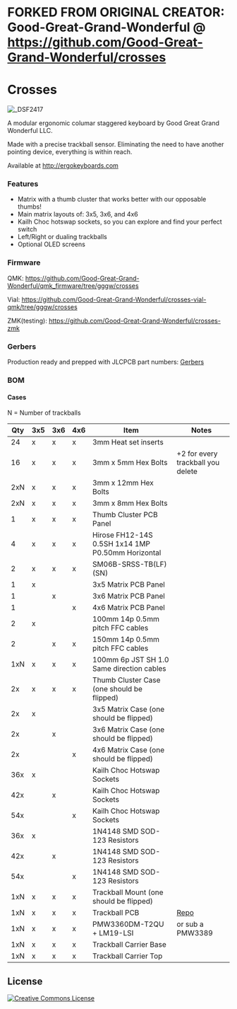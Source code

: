 # FORKED FROM ORIGINAL CREATOR: Good-Great-Grand-Wonderful @ https://github.com/Good-Great-Grand-Wonderful/crosses
# Crosses
![_DSF2417](https://github.com/user-attachments/assets/991dbb80-7f5c-47ce-9eeb-23cf1107182d)

A modular ergonomic columar staggered keyboard by Good Great Grand Wonderful LLC. 

Made with a precise trackball sensor. Eliminating the need to have another pointing device, everything is within reach.

Available at http://ergokeyboards.com

### Features

- Matrix with a thumb cluster that works better with our opposable thumbs!
- Main matrix layouts of: 3x5, 3x6, and 4x6
- Kailh Choc hotswap sockets, so you can explore and find your perfect switch
- Left/Right or dualing trackballs
- Optional OLED screens

### Firmware

QMK: https://github.com/Good-Great-Grand-Wonderful/qmk_firmware/tree/gggw/crosses

Vial: https://github.com/Good-Great-Grand-Wonderful/crosses-vial-qmk/tree/gggw/crosses

ZMK(testing): https://github.com/Good-Great-Grand-Wonderful/crosses-zmk

### Gerbers

Production ready and prepped with JLCPCB part numbers: [Gerbers](Gerbers)

### BOM

#### Cases

N = Number of trackballs

| Qty       |3x5 | 3x6 | 4x6 | Item                                              | Notes                             |
|-----------|----|-----|-----|---------------------------------------------------|-----------------------------------|
| 24        | x  | x   | x   | 3mm Heat set inserts                              |                                   |
| 16        | x  | x   | x   | 3mm x 5mm Hex Bolts                               | +2 for every trackball you delete |
| 2xN       | x  | x   | x   | 3mm x 12mm Hex Bolts                              |                                   |
| 2xN       | x  | x   | x   | 3mm x 8mm Hex Bolts                               |                                   |
| 1         | x  | x   | x   | Thumb Cluster PCB Panel                           |                                   |
| 4         | x  | x   | x   | Hirose FH12-14S 0.5SH 1x14 1MP P0.50mm Horizontal |                                   |
| 2         | x  | x   | x   | SM06B-SRSS-TB(LF)(SN)                             |                                   |
| 1         | x  |     |     | 3x5 Matrix PCB Panel                              |                                   |
| 1         |    | x   |     | 3x6 Matrix PCB Panel                              |                                   |
| 1         |    |     | x   | 4x6 Matrix PCB Panel                              |                                   |
| 2         | x  |     |     | 100mm 14p 0.5mm pitch FFC cables                  |                                   |
| 2         |    | x   | x   | 150mm 14p 0.5mm pitch FFC cables                  |                                   |
| 1xN       | x  | x   | x   | 100mm 6p JST SH 1.0 Same direction cables         |                                   |
| 2x        | x  | x   | x   | Thumb Cluster Case (one should be flipped)        |                                   |
| 2x        | x  |     |     | 3x5 Matrix Case    (one should be flipped)        |                                   |
| 2x        |    | x   |     | 3x6 Matrix Case    (one should be flipped)        |                                   |
| 2x        |    |     | x   | 4x6 Matrix Case    (one should be flipped)        |                                   |
| 36x       | x  |     |     | Kailh Choc Hotswap Sockets                        |                                   |
| 42x       |    | x   |     | Kailh Choc Hotswap Sockets                        |                                   |
| 54x       |    |     | x   | Kailh Choc Hotswap Sockets                        |                                   |
| 36x       | x  |     |     | 1N4148 SMD SOD-123 Resistors                      |                                   |
| 42x       |    | x   |     | 1N4148 SMD SOD-123 Resistors                      |                                   |
| 54x       |    |     | x   | 1N4148 SMD SOD-123 Resistors                      |                                   |
| 1xN       | x  | x   | x   | Trackball Mount    (one should be flipped)        |                                   |
| 1xN       | x  | x   | x   | Trackball PCB                                     | [Repo](https://github.com/Good-Great-Grand-Wonderful/PMW3360DM-T2QU)                                  |
| 1xN       | x  | x   | x   | PMW3360DM-T2QU + LM19-LSI                         | or sub a PMW3389                  |
| 1xN       | x  | x   | x   | Trackball Carrier Base                            |                                   |
| 1xN       | x  | x   | x   | Trackball Carrier Top                             |                                   |







## License

<a rel="license" href="http://creativecommons.org/licenses/by-nc/4.0/"><img alt="Creative Commons License" style="border-width:0" src="https://i.creativecommons.org/l/by-nc/4.0/88x31.png" /></a>
